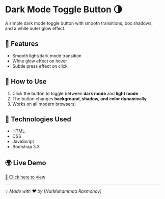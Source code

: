 # Dark Mode Toggle Button 🌗  

A simple dark mode toggle button with smooth transitions, box shadows, and a white outer glow effect.

## 🚀 Features
- Smooth light/dark mode transition  
- White glow effect on hover  
- Subtle press effect on click  

## 📂 How to Use  
1. Click the button to toggle between **dark mode** and **light mode**  
2. The button changes **background, shadow, and color dynamically**  
3. Works on all modern browsers!  

## 🔧 Technologies Used  
- HTML  
- CSS  
- JavaScript  
- Bootstrap 5.3  

## 🌍 Live Demo  
[🔗 Click here to view](your-hosting-link-here)  

---
💡 *Made with ❤️ by [NurMuhammad Raxmonov]*
